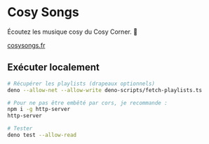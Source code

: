 # Cosy Songs

Écoutez les musique cosy du Cosy Corner. 🎵

[cosysongs.fr](https://cosysongs.fr)

## Exécuter localement

```bash
# Récupérer les playlists (drapeaux optionnels)
deno --allow-net --allow-write deno-scripts/fetch-playlists.ts

# Pour ne pas être embêté par cors, je recommande :
npm i -g http-server
http-server

# Tester
deno test --allow-read
```
